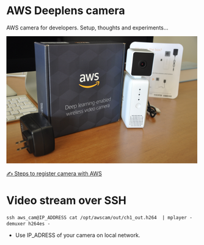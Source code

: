 # AWS Deeplens camera
AWS camera for developers. Setup, thoughts and experiments...

![Deeplens](images/camera.png "Box and camera")

[✍ Steps to register camera with AWS](registration.md)

# Video stream over SSH

```
ssh aws_cam@IP_ADDRESS cat /opt/awscam/out/ch1_out.h264  | mplayer -demuxer h264es -
```
* Use IP_ADRESS of your camera on local network.
